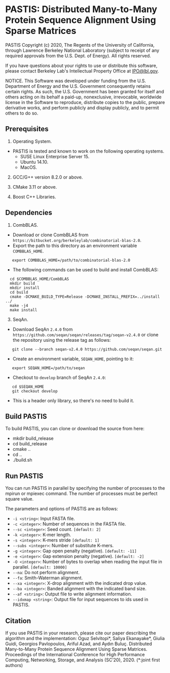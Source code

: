 
# PASTIS: Distributed Many-to-Many Protein Sequence Alignment Using Sparse Matrices

PASTIS Copyright (c) 2020, The Regents of the University of California,
through Lawrence Berkeley National Laboratory (subject to receipt of
any required approvals from the U.S. Dept. of Energy). All rights reserved.

If you have questions about your rights to use or distribute this software,
please contact Berkeley Lab's Intellectual Property Office at
IPO@lbl.gov.

NOTICE.  This Software was developed under funding from the U.S. Department
of Energy and the U.S. Government consequently retains certain rights.  As
such, the U.S. Government has been granted for itself and others acting on
its behalf a paid-up, nonexclusive, irrevocable, worldwide license in the
Software to reproduce, distribute copies to the public, prepare derivative 
works, and perform publicly and display publicly, and to permit others to do so.

## Prerequisites

1. Operating System.
  * PASTIS is tested and known to work on the following operating systems.
    *  SUSE Linux Enterprise Server 15.
    *  Ubuntu 14.10.
    *  MacOS.
    
2. GCC/G++ version 8.2.0 or above.

3. CMake 3.11 or above.

4. Boost C++ Libraries.

## Dependencies
    
1. CombBLAS.
  * Download or clone CombBLAS from `https://bitbucket.org/berkeleylab/combinatorial-blas-2.0`.
  * Export the path to this directory as an environment variable `COMBBLAS_HOME`.
   ```
      export COMBBLAS_HOME=/path/to/combinatorial-blas-2.0
   ```
  * The following commands can be used to build and install CombBLAS:
  ```
    cd $COMBBLAS_HOME/CombBLAS
    mkdir build
    mkdir install
    cd build
    cmake -DCMAKE_BUILD_TYPE=Release -DCMAKE_INSTALL_PREFIX=../install ../
    make -j4
    make install         
  ```
3. SeqAn.
  * Download SeqAn `2.4.0` from `https://github.com/seqan/seqan/releases/tag/seqan-v2.4.0` or clone the repository using the release tag as follows:
   ```
      git clone --branch seqan-v2.4.0 https://github.com/seqan/seqan.git
   ```
  * Create an environment variable, `SEQAN_HOME`, pointing to it:
   ```
      export SEQAN_HOME=/path/to/seqan
   ```
  * Checkout to `develop` branch of SeqAn `2.4.0`:
   ```
      cd $SEQAN_HOME
      git checkout develop
   ```
  * This is a header only library, so there's no need to build it.
  
## Build PASTIS

To build PASTIS, you can clone or download the source from here:
  * mkdir build_release
  * cd build_release
  * cmake ..
  * cd ..
  * ./build.sh
  
## Run PASTIS

You can run PASTIS in parallel by specifying the number of processes to the mpirun or mpiexec command. The number of processes must be perfect square value.

The parameters and options of PASTIS are as follows:
- ```-i <string>```: Input FASTA file.
- ```-c <integer>```: Number of sequences in the FASTA file.
- ```--sc <integer>```: Seed count. ```[default: 2]```
- ```-k <integer>```: K-mer length.
- ```-s <integer>```: K-mers stride ```[default: 1]```
- ```--subs <integer>```: Number of substitute K-mers. 
- ```-g <integer>```: Gap open penalty (negative). ```[default: -11]```
- ```-e <integer>```: Gap extension penalty (negative). ```[default: -2]```
- ```-O <integer>```: Number of bytes to overlap when reading the input file in parallel. ```[default: 10000]```
- ```--na```: Do not perform alignment.
- ```--fa```: Smith-Waterman alignment.
- ```--xa <integer>```: X-drop alignment with the indicated drop value.
- ```--ba <integer>```: Banded alignment with the indicated band size.
- ```--af <string>```: Output file to write alignment information. 
- ```--idxmap <string>```: Output file for input sequences to ids used in PASTIS.

## Citation

If you use PASTIS in your research, please cite our paper describing the algorithm and the implementation:
Oguz Selvitopi*, Saliya Ekanayake*, Giulia Guidi, Georgios Pavlopoulos, Ariful Azad, and Aydın Buluç. Distributed Many-to-Many Protein Sequence Alignment Using Sparse Matrices. Proceedings of the International Conference for High Performance Computing, Networking, Storage, and Analysis (SC’20), 2020. (*:joint first authors)
